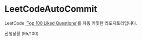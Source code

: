 # LeetCodeAutoCommit
LeetCode ['Top 100 Liked Questions'](https://leetcode.com/problem-list/79h8rn6/)를 자동 커밋한 리포지토리입니다.

진행상황 (95/100)
